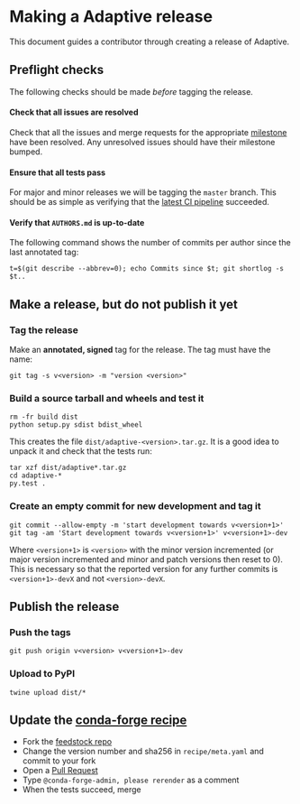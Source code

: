 # Making a Adaptive release

This document guides a contributor through creating a release of Adaptive.


## Preflight checks

The following checks should be made *before* tagging the release.


#### Check that all issues are resolved

Check that all the issues and merge requests for the appropriate
[milestone](https://github.com/python-adaptive/adaptive/issues)
have been resolved. Any unresolved issues should have their milestone
bumped.


#### Ensure that all tests pass

For major and minor releases we will be tagging the ``master`` branch.
This should be as simple as verifying that the
[latest CI pipeline](https://dev.azure.com/python-adaptive/adaptive/_build)
succeeded.


#### Verify that `AUTHORS.md` is up-to-date

The following command shows the number of commits per author since the last
annotated tag:
```
t=$(git describe --abbrev=0); echo Commits since $t; git shortlog -s $t..
```

## Make a release, but do not publish it yet


### Tag the release

Make an **annotated, signed** tag for the release. The tag must have the name:
```
git tag -s v<version> -m "version <version>"
```


### Build a source tarball and wheels and test it

```
rm -fr build dist
python setup.py sdist bdist_wheel
```

This creates the file `dist/adaptive-<version>.tar.gz`.  It is a good idea to unpack it
and check that the tests run:
```
tar xzf dist/adaptive*.tar.gz
cd adaptive-*
py.test .
```

### Create an empty commit for new development and tag it
```
git commit --allow-empty -m 'start development towards v<version+1>'
git tag -am 'Start development towards v<version+1>' v<version+1>-dev
```

Where `<version+1>` is `<version>` with the minor version incremented
(or major version incremented and minor and patch versions then reset to 0).
This is necessary so that the reported version for any further commits is
`<version+1>-devX` and not `<version>-devX`.


## Publish the release

### Push the tags
```
git push origin v<version> v<version+1>-dev
```

### Upload to PyPI

```
twine upload dist/*
```



## Update the [conda-forge recipe](https://github.com/conda-forge/adaptive-feedstock)

* Fork the [feedstock repo](https://github.com/conda-forge/adaptive-feedstock)
* Change the version number and sha256 in `recipe/meta.yaml` and commit to your fork
* Open a [Pull Request](https://github.com/conda-forge/adaptive-feedstock/compare)
* Type `@conda-forge-admin, please rerender` as a comment
* When the tests succeed, merge
